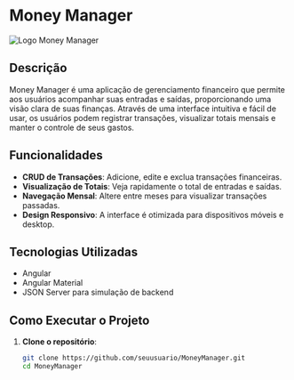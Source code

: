 # Money Manager

![Logo Money Manager](./assets/images/IconMoneyManager.png)

## Descrição

Money Manager é uma aplicação de gerenciamento financeiro que permite aos usuários acompanhar suas entradas e saídas, proporcionando uma visão clara de suas finanças. Através de uma interface intuitiva e fácil de usar, os usuários podem registrar transações, visualizar totais mensais e manter o controle de seus gastos.

## Funcionalidades

- **CRUD de Transações**: Adicione, edite e exclua transações financeiras.
- **Visualização de Totais**: Veja rapidamente o total de entradas e saídas.
- **Navegação Mensal**: Altere entre meses para visualizar transações passadas.
- **Design Responsivo**: A interface é otimizada para dispositivos móveis e desktop.

## Tecnologias Utilizadas

- Angular
- Angular Material
- JSON Server para simulação de backend

## Como Executar o Projeto

1. **Clone o repositório**:
   ```bash
   git clone https://github.com/seuusuario/MoneyManager.git
   cd MoneyManager
